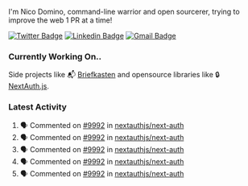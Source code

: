 
I'm Nico Domino, command-line warrior and open sourcerer, trying to improve the web 1 PR at a time!

[![Twitter Badge](https://img.shields.io/badge/-@ndom91-1ca0f1?style=flat-square&labelColor=1ca0f1&logo=twitter&logoColor=white&link=https://twitter.com/ndom91)](https://twitter.com/ndom91) [![Linkedin Badge](https://img.shields.io/badge/-ndom91-blue?style=flat-square&logo=Linkedin&logoColor=white&link=https://www.linkedin.com/in/ndom91/)](https://www.linkedin.com/in/ndom91/) [![Gmail Badge](https://img.shields.io/badge/-yo@ndo.dev-c14438?style=flat-square&logo=mail.ru&logoColor=white&link=mailto:yo@ndo.dev)](mailto:yo@ndo.dev)

### Currently Working On..

Side projects like 📬 [Briefkasten](https://briefkastenhq.com) and opensource libraries like 🔒 [NextAuth.js](https://github.com/nextauthjs/next-auth).

<!--START_SECTION_PROFILE_VIEWS:readme-info-->
<!--END_SECTION_PROFILE_VIEWS:readme-info-->

<!--START_SECTION_DAILY_COMMIT:readme-info-->
<!--END_SECTION_DAILY_COMMIT:readme-info-->

<!--START_SECTION_WEEKLY_COMMIT:readme-info-->
<!--END_SECTION_WEEKLY_COMMIT:readme-info-->

### Latest Activity

<!--START_SECTION:activity-->
1. 🗣 Commented on [#9992](https://github.com/nextauthjs/next-auth/issues/9992#issuecomment-1944064973) in [nextauthjs/next-auth](https://github.com/nextauthjs/next-auth)
2. 🗣 Commented on [#9992](https://github.com/nextauthjs/next-auth/issues/9992#issuecomment-1944062556) in [nextauthjs/next-auth](https://github.com/nextauthjs/next-auth)
3. 🗣 Commented on [#9992](https://github.com/nextauthjs/next-auth/issues/9992#issuecomment-1944030370) in [nextauthjs/next-auth](https://github.com/nextauthjs/next-auth)
4. 🗣 Commented on [#9992](https://github.com/nextauthjs/next-auth/issues/9992#issuecomment-1944026809) in [nextauthjs/next-auth](https://github.com/nextauthjs/next-auth)
5. 🗣 Commented on [#9992](https://github.com/nextauthjs/next-auth/issues/9992#issuecomment-1943942061) in [nextauthjs/next-auth](https://github.com/nextauthjs/next-auth)
<!--END_SECTION:activity-->
